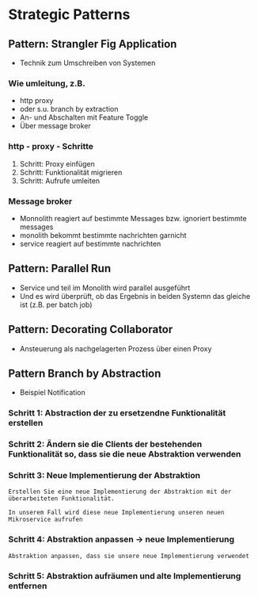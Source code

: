 # Strategic Patterns 

## Pattern: Strangler Fig Application 

  * Technik zum Umschreiben von Systemen 

### Wie umleitung, z.B.

  * http proxy 
  * oder s.u. branch by extraction
  * An- und Abschalten mit Feature Toggle 
  * Über message broker 

### http - proxy - Schritte 

  1. Schritt: Proxy einfügen
  2. Schritt: Funktionalität migrieren 
  3. Schritt: Aufrufe umleiten

### Message broker

  * Monnolith reagiert auf bestimmte Messages bzw. ignoriert bestimmte messages
  * monolith bekommt bestimmte nachrichten garnicht 
  * service reagiert auf bestimmte nachrichten 


## Pattern: Parallel Run 

  * Service und teil im Monolith wird parallel ausgeführt
  * Und es wird überprüft, ob das Ergebnis in beiden Systemn das gleiche ist (z.B. per batch job)

## Pattern: Decorating Collaborator

  * Ansteuerung als nachgelagerten Prozess über einen Proxy 

## Pattern Branch by Abstraction 

  * Beispiel Notification 

### Schritt 1: Abstraction der zu ersetzendne Funktionalität erstellen


### Schritt 2: Ändern sie die Clients der bestehenden Funktionalität so, dass sie die neue Abstraktion verwenden


### Schritt 3: Neue Implementierung der Abstraktion 

```
Erstellen Sie eine neue Implementierung der Abstraktion mit der 
überarbeiteten Funktionalität. 

In unserem Fall wird diese neue Implementierung unseren neuen 
Mikroservice aufrufen
```

### Schritt 4: Abstraktion anpassen -> neue Implementierung

```
Abstraktion anpassen, dass sie unsere neue Implementierung verwendet
```

### Schritt 5: Abstraktion aufräumen und alte Implementierung entfernen 


